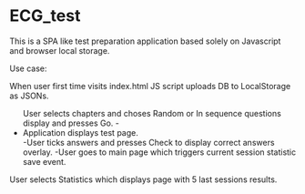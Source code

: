 # ECG_test

This is a SPA like test preparation application based solely on Javascript and browser local storage.

Use case: 

When user first time visits index.html JS script uploads DB to LocalStorage as JSONs.

<ul>User selects chapters and choses Random or In sequence questions display and presses Go.
    -<li>Application displays test page.</li> 
    -User ticks answers and presses Check to display correct answers overlay.
    -User goes to main page which triggers current session statistic save event.
</ul>

User selects Statistics which displays page with 5 last sessions results.

